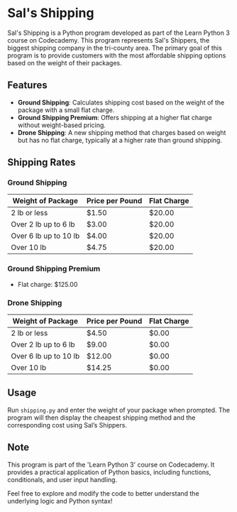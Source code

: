 # Sal's Shipping

Sal's Shipping is a Python program developed as part of the Learn Python 3 course on Codecademy. This program represents Sal's Shippers, the biggest shipping company in the tri-county area. The primary goal of this program is to provide customers with the most affordable shipping options based on the weight of their packages.

## Features

- **Ground Shipping**: Calculates shipping cost based on the weight of the package with a small flat charge.
- **Ground Shipping Premium**: Offers shipping at a higher flat charge without weight-based pricing.
- **Drone Shipping**: A new shipping method that charges based on weight but has no flat charge, typically at a higher rate than ground shipping.

## Shipping Rates

### Ground Shipping

| Weight of Package      | Price per Pound | Flat Charge |
|------------------------|-----------------|-------------|
| 2 lb or less           | $1.50           | $20.00      |
| Over 2 lb up to 6 lb   | $3.00           | $20.00      |
| Over 6 lb up to 10 lb  | $4.00           | $20.00      |
| Over 10 lb             | $4.75           | $20.00      |

### Ground Shipping Premium

- Flat charge: $125.00

### Drone Shipping

| Weight of Package      | Price per Pound | Flat Charge |
|------------------------|-----------------|-------------|
| 2 lb or less           | $4.50           | $0.00       |
| Over 2 lb up to 6 lb   | $9.00           | $0.00       |
| Over 6 lb up to 10 lb  | $12.00          | $0.00       |
| Over 10 lb             | $14.25          | $0.00       |

## Usage

Run `shipping.py` and enter the weight of your package when prompted. The program will then display the cheapest shipping method and the corresponding cost using Sal’s Shippers.

## Note

This program is part of the 'Learn Python 3' course on Codecademy. It provides a practical application of Python basics, including functions, conditionals, and user input handling.

Feel free to explore and modify the code to better understand the underlying logic and Python syntax!
